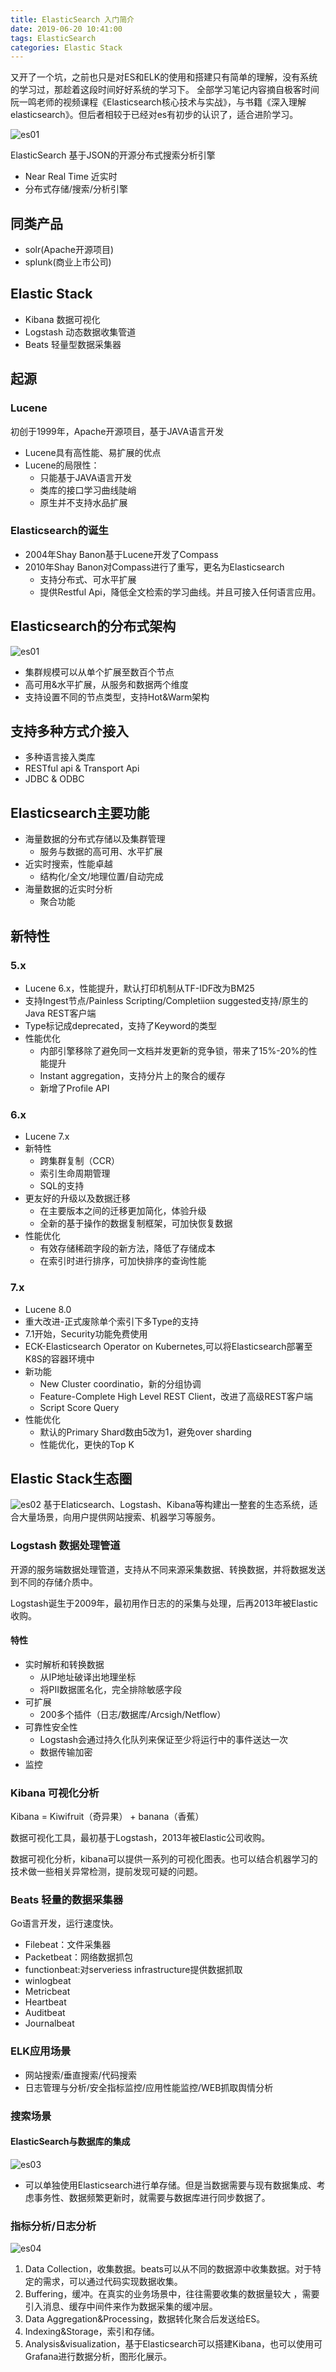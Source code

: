 ```yaml
---
title: ElasticSearch 入门简介
date: 2019-06-20 10:41:00
tags: ElasticSearch
categories: Elastic Stack
---
```


又开了一个坑，之前也只是对ES和ELK的使用和搭建只有简单的理解，没有系统的学习过，那趁着这段时间好好系统的学习下。
全部学习笔记内容摘自极客时间阮一鸣老师的视频课程《Elasticsearch核心技术与实战》，与书籍《深入理解elasticsearch》。但后者相较于已经对es有初步的认识了，适合进阶学习。
<!-- more -->

![es01](/image/ElasticSearch/elastic_stack01.jpg)

ElasticSearch 基于JSON的开源分布式搜索分析引擎
- Near Real Time 近实时
- 分布式存储/搜索/分析引擎

## 同类产品
- solr(Apache开源项目)
- splunk(商业上市公司)

## Elastic Stack
- Kibana 数据可视化
- Logstash 动态数据收集管道
- Beats 轻量型数据采集器

## 起源
### Lucene
初创于1999年，Apache开源项目，基于JAVA语言开发
- Lucene具有高性能、易扩展的优点
- Lucene的局限性：
    - 只能基于JAVA语言开发
    - 类库的接口学习曲线陡峭
    - 原生并不支持水品扩展

### Elasticsearch的诞生
- 2004年Shay Banon基于Lucene开发了Compass
- 2010年Shay Banon对Compass进行了重写，更名为Elasticsearch
    - 支持分布式、可水平扩展
    - 提供Restful Api，降低全文检索的学习曲线。并且可接入任何语言应用。

## Elasticsearch的分布式架构
![es01](/image/ElasticSearch/elasticsearch01.jpg)
- 集群规模可以从单个扩展至数百个节点
- 高可用&水平扩展，从服务和数据两个维度
- 支持设置不同的节点类型，支持Hot&Warm架构

## 支持多种方式介接入
- 多种语言接入类库
- RESTful api & Transport Api
- JDBC & ODBC

## Elasticsearch主要功能
- 海量数据的分布式存储以及集群管理
    - 服务与数据的高可用、水平扩展
- 近实时搜索，性能卓越
    - 结构化/全文/地理位置/自动完成
- 海量数据的近实时分析
    - 聚合功能
## 新特性
### 5.x
- Lucene 6.x，性能提升，默认打印机制从TF-IDF改为BM25
- 支持Ingest节点/Painless Scripting/Completiion suggested支持/原生的Java REST客户端
- Type标记成deprecated，支持了Keyword的类型
- 性能优化
    - 内部引擎移除了避免同一文档并发更新的竞争锁，带来了15%-20%的性能提升
    - Instant aggregation，支持分片上的聚合的缓存
    - 新增了Profile API

### 6.x
- Lucene 7.x
- 新特性
    - 跨集群复制（CCR）
    - 索引生命周期管理
    - SQL的支持
- 更友好的升级以及数据迁移
    - 在主要版本之间的迁移更加简化，体验升级
    - 全新的基于操作的数据复制框架，可加快恢复数据
- 性能优化
    - 有效存储稀疏字段的新方法，降低了存储成本
    - 在索引时进行排序，可加快排序的查询性能

### 7.x
- Lucene 8.0
- 重大改进-正式废除单个索引下多Type的支持
- 7.1开始，Security功能免费使用
- ECK-Elasticsearch Operator on Kubernetes,可以将Elasticsearch部署至K8S的容器环境中
- 新功能
    - New Cluster coordinatio，新的分组协调
    - Feature-Complete High Level REST Client，改进了高级REST客户端
    - Script Score Query
- 性能优化
    - 默认的Primary Shard数由5改为1，避免over sharding
    - 性能优化，更快的Top K

## Elastic Stack生态圈
![es02](/image/ElasticSearch/elastic_stack01.jpg)
基于Elaticsearch、Logstash、Kibana等构建出一整套的生态系统，适合大量场景，向用户提供网站搜索、机器学习等服务。

### Logstash 数据处理管道
开源的服务端数据处理管道，支持从不同来源采集数据、转换数据，并将数据发送到不同的存储介质中。

Logstash诞生于2009年，最初用作日志的的采集与处理，后再2013年被Elastic收购。

#### 特性
- 实时解析和转换数据
    - 从IP地址破译出地理坐标
    - 将PII数据匿名化，完全排除敏感字段
- 可扩展
    - 200多个插件（日志/数据库/Arcsigh/Netflow）
- 可靠性安全性
    - Logstash会通过持久化队列来保证至少将运行中的事件送达一次
    - 数据传输加密
- 监控

### Kibana 可视化分析
Kibana = Kiwifruit（奇异果） + banana（香蕉）

数据可视化工具，最初基于Logstash，2013年被Elastic公司收购。

数据可视化分析，kibana可以提供一系列的可视化图表。也可以结合机器学习的技术做一些相关异常检测，提前发现可疑的问题。

### Beats 轻量的数据采集器
Go语言开发，运行速度快。
- Filebeat：文件采集器
- Packetbeat：网络数据抓包
- functionbeat:对serveriess infrastructure提供数据抓取
- winlogbeat
- Metricbeat
- Heartbeat
- Auditbeat
- Journalbeat

### ELK应用场景
- 网站搜索/垂直搜索/代码搜索
- 日志管理与分析/安全指标监控/应用性能监控/WEB抓取舆情分析

### 搜索场景
#### ElasticSearch与数据库的集成
![es03](/image/ElasticSearch/elasticsearch02.png)
- 可以单独使用Elasticsearch进行单存储。但是当数据需要与现有数据集成、考虑事务性、数据频繁更新时，就需要与数据库进行同步数据了。

### 指标分析/日志分析
![es04](/image/ElasticSearch/elasticsearch03.png)
1. Data Collection，收集数据。beats可以从不同的数据源中收集数据。对于特定的需求，可以通过代码实现数据收集。
2. Buffering，缓冲。在真实的业务场景中，往往需要收集的数据量较大
，需要引入消息、缓存中间件来作为数据采集的缓冲层。
3. Data Aggregation&Processing，数据转化聚合后发送给ES。
4. Indexing&Storage，索引和存储。
5. Analysis&visualization，基于Elasticsearch可以搭建Kibana，也可以使用可Grafana进行数据分析，图形化展示。